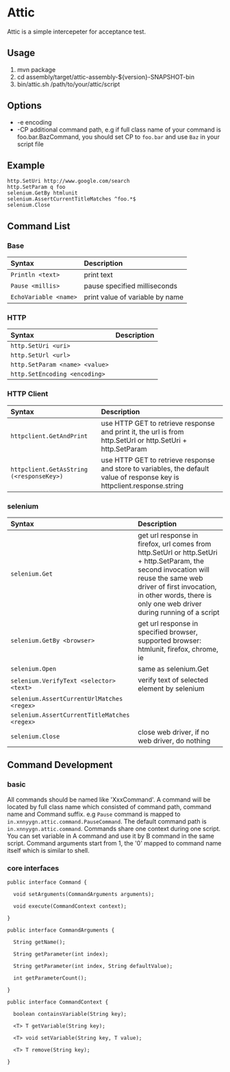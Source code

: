 # Attic #

Attic is a simple intercepeter for acceptance test.

## Usage ##

1. mvn package
2. cd assembly/target/attic-assembly-${version}-SNAPSHOT-bin
3. bin/attic.sh /path/to/your/attic/script

## Options ##

* -e encoding
* -CP additional command path, e.g if full class name of your command is foo.bar.BazCommand, you should set CP to `foo.bar` and use `Baz` in your script file

## Example ##

~~~
http.SetUri http://www.google.com/search
http.SetParam q foo
selenium.GetBy htmlunit
selenium.AssertCurrentTitleMatches ^foo.*$
selenium.Close
~~~

## Command List ##

### Base ###

| Syntax                | Description                     |
|:----------------------|:--------------------------------|
| `Println <text>`      | print text                      |
| `Pause <millis>`      | pause specified milliseconds    |
| `EchoVariable <name>` | print value of variable by name |

### HTTP ###

| Syntax                         | Description                     |
|:-------------------------------|:--------------------------------|
| `http.SetUri <uri>`            |                                 |
| `http.SetUrl <url>`            |                                 |
| `http.SetParam <name> <value>` |                                 |
| `http.SetEncoding <encoding>`  |                                 |

### HTTP Client ###

| Syntax                                   | Description                     |
|:-----------------------------------------|:--------------------------------|
| `httpclient.GetAndPrint`                 |use HTTP GET to retrieve response and print it, the url is from http.SetUrl or http.SetUri + http.SetParam |
| `httpclient.GetAsString (<responseKey>)` |use HTTP GET to retrieve response and store to variables, the default value of response key is httpclient.response.string |

### selenium ###

| Syntax                                     | Description                     |
|:-------------------------------------------|:--------------------------------|
| `selenium.Get`                             | get url response in firefox, url comes from http.SetUrl or http.SetUri + http.SetParam, the second invocation will reuse the same web driver of first invocation, in other words, there is only one web driver during running of a script |
| `selenium.GetBy <browser>`                 | get url response in specified browser, supported browser: htmlunit, firefox, chrome, ie |
| `selenium.Open`                            | same as selenium.Get |
| `selenium.VerifyText <selector> <text>`    | verify text of selected element by selenium |
| `selenium.AssertCurrentUrlMatches <regex>` | |
| `selenium.AssertCurrentTitleMatches <regex>` | |
| `selenium.Close` | close web driver, if no web driver, do nothing |

## Command Development ##

### basic ###

All commands should be named like 'XxxCommand'. A command will be located by full class name which consisted of command path, command name and Command suffix. e.g `Pause` command is mapped to `in.xnnyygn.attic.command.PauseCommand`. The default command path is `in.xnnyygn.attic.command`.
Commands share one context during one script. You can set variable in A command and use it by B command in the same script.
Command arguments start from 1, the '0' mapped to command name itself which is similar to shell.

### core interfaces ###

~~~
public interface Command {

  void setArguments(CommandArguments arguments);
  
  void execute(CommandContext context);
  
}
~~~

~~~
public interface CommandArguments {
  
  String getName();
  
  String getParameter(int index);
  
  String getParameter(int index, String defaultValue);
  
  int getParameterCount();
  
}
~~~

~~~
public interface CommandContext {

  boolean containsVariable(String key);
  
  <T> T getVariable(String key);

  <T> void setVariable(String key, T value);

  <T> T remove(String key);

}
~~~